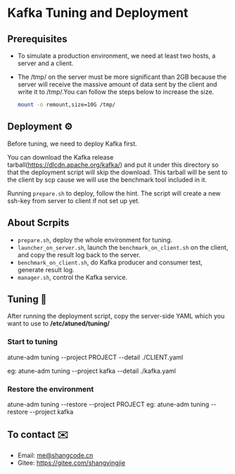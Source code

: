 # Kafka Tuning and Deployment

## Prerequisites

- To simulate a production environment, we need at least two hosts, a server and a client.

- The /tmp/ on the server must be more significant than 2GB because the server will receive the massive amount of data sent by the client and write it to /tmp/.You can follow the steps below to increase the size.

  ```bash
  mount -o remount,size=10G /tmp/
  ```

## Deployment ⚙️

Before tuning, we need to deploy Kafka first.

You can download the Kafka release tarball(<https://dlcdn.apache.org/kafka/>) and put it under this directory so that the deployment script will skip the download. This tarball will be sent to the client by scp cause we will use the benchmark tool included in it.

Running `prepare.sh` to deploy, follow the hint. The script will create a new ssh-key from server to client if not set up yet.

## About Scrpits

- `prepare.sh`, deploy the whole environment for tuning.
- `launcher_on_server.sh`, launch the `benchmark_on_client.sh` on the client, and copy the result log back to the server.
- `benchmark_on_client.sh`, do Kafka producer and consumer test, generate result log.
- `manager.sh`, control the Kafka service.

## Tuning 🔧

After running the deployment script, copy the server-side YAML which you want to use to **/etc/atuned/tuning/**

### Start to tuning

atune-adm tuning --project PROJECT --detail ./CLIENT.yaml

eg: atune-adm tuning --project kafka --detail ./kafka.yaml

### Restore the environment

atune-adm tuning --restore --project PROJECT
eg: atune-adm tuning --restore --project kafka

## To contact ✉️

- Email: me@shangcode.cn
- Gitee: https://gitee.com/shangyingjie
